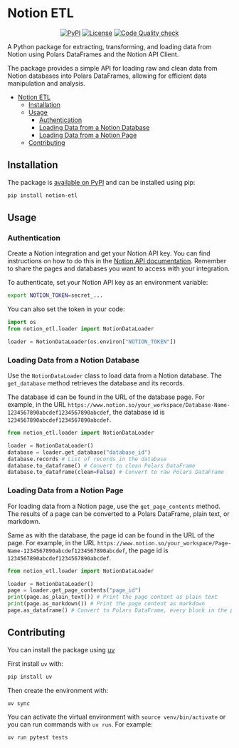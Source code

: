 # Notion ETL

<div align="center">
  <p>
    <a href="https://pypi.org/project/notion-etl"><img src="https://img.shields.io/pypi/v/notion-etl.svg" alt="PyPI"></a>
    <a href="LICENSE"><img src="https://img.shields.io/github/license/josersanvil/notion-etl" alt="License"></a>
    <a href="https://github.com/Josersanvil/notion-etl/actions/workflows/ci-lint-tests.yaml"><img src="https://github.com/Josersanvil/notion-etl/actions/workflows/ci-lint-tests.yaml/badge.svg" alt="Code Quality check"></a>
  </p>
</div>

A Python package for extracting, transforming, and loading data from Notion using Polars DataFrames and the Notion API Client.

The package provides a simple API for loading raw and clean data from Notion databases into Polars DataFrames, allowing for efficient data manipulation and analysis.

- [Notion ETL](#notion-etl)
  - [Installation](#installation)
  - [Usage](#usage)
    - [Authentication](#authentication)
    - [Loading Data from a Notion Database](#loading-data-from-a-notion-database)
    - [Loading Data from a Notion Page](#loading-data-from-a-notion-page)
  - [Contributing](#contributing)

## Installation

The package is [available on PyPI](https://pypi.org/project/notion-etl/) and can be installed using pip:

```bash
pip install notion-etl
```

## Usage

### Authentication

Create a Notion integration and get your Notion API key. You can find instructions on how to do this in the [Notion API documentation](https://developers.notion.com/docs/getting-started).
Remember to share the pages and databases you want to access with your integration.

To authenticate, set your Notion API key as an environment variable:

```bash
export NOTION_TOKEN=secret_...
```

You can also set the token in your code:

```python
import os
from notion_etl.loader import NotionDataLoader

loader = NotionDataLoader(os.environ["NOTION_TOKEN"])
```

### Loading Data from a Notion Database

Use the `NotionDataLoader` class to load data from a Notion database. The `get_database` method retrieves the database and its records.

The database id can be found in the URL of the database page. For example, in the URL `https://www.notion.so/your_workspace/Database-Name-1234567890abcdef1234567890abcdef`, the database id is `1234567890abcdef1234567890abcdef`.

```python
from notion_etl.loader import NotionDataLoader

loader = NotionDataLoader()
database = loader.get_database("database_id")
database.records # List of records in the database
database.to_dataframe() # Convert to clean Polars DataFrame
database.to_dataframe(clean=False) # Convert to raw Polars DataFrame
```

### Loading Data from a Notion Page

For loading data from a Notion page, use the `get_page_contents` method. The results of a page can be converted to a Polars DataFrame, plain text, or markdown.

Same as with the database, the page id can be found in the URL of the page. For example, in the URL `https://www.notion.so/your_workspace/Page-Name-1234567890abcdef1234567890abcdef`, the page id is `1234567890abcdef1234567890abcdef`.

```python
from notion_etl.loader import NotionDataLoader

loader = NotionDataLoader()
page = loader.get_page_contents("page_id")
print(page.as_plain_text()) # Print the page content as plain text
print(page.as_markdown()) # Print the page content as markdown
page.as_dataframe() # Convert to Polars DataFrame, every block in the page is a row in the DataFrame
```

## Contributing

You can install the package using [uv](https://docs.astral.sh/uv/)

First install `uv` with:

```bash
pip install uv
```

Then create the environment with:

```bash
uv sync
```

You can activate the virtual environment with `source venv/bin/activate` or you can run commands with `uv run`. For example:

```bash
uv run pytest tests
```
